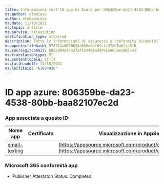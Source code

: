```yaml
---
title: Informazioni sull'ID app di Azure per 806359be-da23-4538-80bb-baa82107ec2d
ms.author: elmalova
author: elenamalova
ms.date: 11/18/2021
ms.topic: article
ms.service: attestation
certification_type: attested
description: Tutte le informazioni di sicurezza e conformità disponibili per 806359be-da23-4538-80bb-baa82107ec2d.
ms.openlocfilehash: 578374a0690634a665edaf6fcfc372d3ab2fa5f0
ms.sourcegitcommit: 8695694a7da27a4114480a394616e66ae180b7e3
ms.translationtype: MT
ms.contentlocale: it-IT
ms.lasthandoff: 11/18/2021
ms.locfileid: "61074936"
---
```

# <a name="azure-app-id-806359be-da23-4538-80bb-baa82107ec2d"></a>ID app azure: 806359be-da23-4538-80bb-baa82107ec2d


### <a name="apps-associated-with-this-id"></a>App associate a questo ID:
| **Nome app** | **Certificata** | **Visualizzazione in AppSource** |
|--------------|---------------|-----------------------|
| [email-texting](https://docs.microsoft.com/microsoft-365-app-certification/forward/WA200003086) |  | [https://appsource.microsoft.com/product/office/WA200003086](https://appsource.microsoft.com/product/office/WA200003086) |

### <a name="microsoft-365-app-compliance-status"></a>Microsoft 365 conformità app
- Publisher Attestaton Status: Completed

